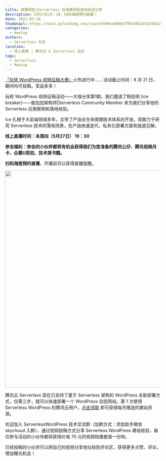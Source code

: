 ```yaml
---
title: 直播预告|Serverless 应用案例和落地经验分享
description: 5月27日19：30，扫码海报预约直播！
date: 2021-05-24
thumbnail: https://main.qcloudimg.com/raw/e7e904ad096d7903d9d149225bb2c012.png
categories:
  - meetup
authors:
  - Serverless 社区
location:
  - 线上直播 | 腾讯云 & Serverless 社区
tags:
  - Serverless
  - Meetup
---
```




[「玩转 WordPress 视频征稿大赛」](https://mp.weixin.qq.com/s/JKMJltcxdtJ0LEgMD0tQQw)火热进行中...... 活动截止时间：6 月 21 日，期间均可投稿，奖品多多！

玩转 WordPress 视频征稿活动——大咖分享第1期，我们邀请了杨启明 (ice breaker)——股加加架构师|Serverless Community Member 来为我们分享他的 Serverless 应用案例和落地经验。

ice 扎根于大前端领域多年，主导了产品全生命周期技术体系的开发。现致力于研究 Serverless 技术的落地场景，在产品快速迭代，私有化部署方面有独道见解。

**线上直播时间：本周四（5月27日） 19：30**

**参会福利：参会的小伙伴都将有机会获得我们为您准备的腾讯公仔、腾讯视频月卡、企鹅U型枕、技术类书籍。**

**扫码海报预约直播**，开播前可以获得直播提醒。



<img src="https://main.qcloudimg.com/raw/f4aab1a6b7da8db563234c0f763a9e45.jpg" width="700"/>



腾讯云 Serverless 现在已支持了基于 Serverless 架构的 WordPress 全新部署方式，仅需三步，就可以快速部署一个 WordPress 动态网站。第 1 次使用 Serverless WordPress 的腾讯云用户，[点击领取](https://cloud.tencent.com/act/pro/serverless-wordpress?from=10680) 即可获得每月赠送的建站资源。



欢迎加入 ServerlessWordPress 技术交流群（加群方式：添加助手微信 skychoud 入群），通过视频投稿方式分享 Serverless WordPress 建站经验，每位参与活动的小伙伴都将获得价值 70 元的视频拍摄套装一份哟。



已经投稿的小伙伴可以把自己的视频分享地址贴到评论区，获得更多点赞、评论，增加曝光机会！
